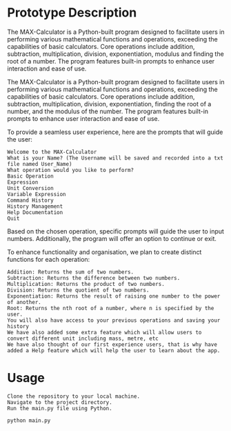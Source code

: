 # Prototype Description

The MAX-Calculator is a Python-built program designed to facilitate users in performing various mathematical functions and operations, exceeding the capabilities of basic calculators. Core operations include addition, subtraction, multiplication, division, exponentiation, modulus and finding the root of a number. The program features built-in prompts to enhance user interaction and ease of use.

The MAX-Calculator is a Python-built program designed to facilitate users in performing various mathematical functions and operations, exceeding the capabilities of basic calculators. Core operations include addition, subtraction, multiplication, division, exponentiation, finding the root of a number, and the modulus of the number. The program features built-in prompts to enhance user interaction and ease of use.

To provide a seamless user experience, here are the prompts that will guide the user:

    Welcome to the MAX-Calculator
    What is your Name? (The Username will be saved and recorded into a txt file named User_Name)
    What operation would you like to perform?
    Basic Operation
    Expression
    Unit Conversion
    Variable Expression
    Command History
    History Management
    Help Documentation
    Quit
Based on the chosen operation, specific prompts will guide the user to input numbers. Additionally, the program will offer an option to continue or exit.

To enhance functionality and organisation, we plan to create distinct functions for each operation:

    Addition: Returns the sum of two numbers.
    Subtraction: Returns the difference between two numbers.
    Multiplication: Returns the product of two numbers.
    Division: Returns the quotient of two numbers.
    Exponentiation: Returns the result of raising one number to the power of another.
    Root: Returns the nth root of a number, where n is specified by the user.
    You will also have access to your previous operations and saving your history
    We have also added some extra feature which will allow users to convert different unit including mass, metre, etc
    We have also thought of our first experience users, that is why have added a Help feature which will help the user to learn about the app.

# Usage

    Clone the repository to your local machine.
    Navigate to the project directory.
    Run the main.py file using Python.

    python main.py